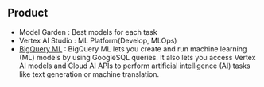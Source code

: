 ## Product
* Model Garden : Best models for each task
* Vertex AI Studio : ML Platform(Develop, MLOps)
* [BigQuery ML](./bigquery/README.md) : BigQuery ML lets you create and run machine learning (ML) models by using GoogleSQL queries. It also lets you access Vertex AI models and Cloud AI APIs to perform artificial intelligence (AI) tasks like text generation or machine translation.